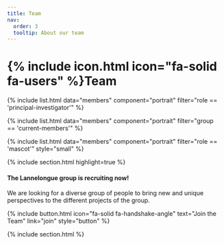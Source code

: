 ```yaml
---
title: Team
nav:
  order: 3
  tooltip: About our team
---
```


# {% include icon.html icon="fa-solid fa-users" %}Team


  {% include list.html data="members" component="portrait" filter="role == 'principal-investigator'" %}

  {% include list.html data="members" component="portrait" filter="group == 'current-members'" %}

  {% include list.html data="members" component="portrait" filter="role == 'mascot'" style="small" %}


{% include section.html highlight=true %}

#### The Lannelongue group is recruiting now!

We are looking for a diverse group of people to bring new and unique perspectives to the different projects of the group.

  {% include button.html icon="fa-solid fa-handshake-angle" text="Join the Team" link="join" style="button" %}

<!-- We are always happy to hear from talented postdocs and PhD students, more details on the [Join page](/join). -->

{% include section.html %}

<!-- ## Affiliated members -->
